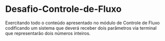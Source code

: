 # Desafio-Controle-de-Fluxo
Exercitando todo o conteúdo apresentado no módulo de Controle de Fluxo codificando um sistema que deverá receber dois parâmetros via terminal que representarão dois números inteiros.

